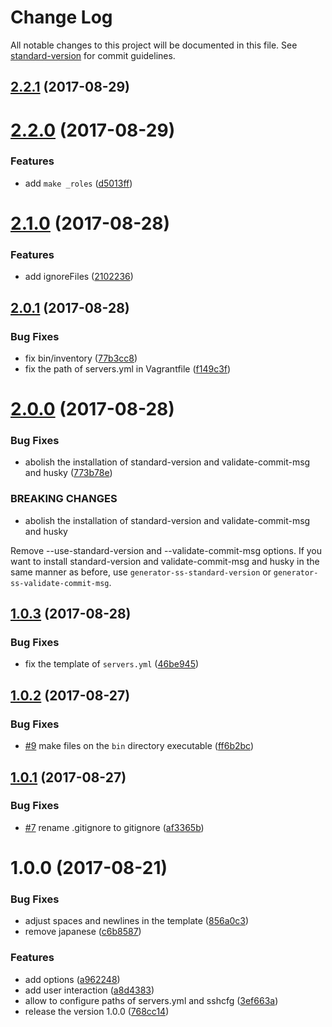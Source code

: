# Change Log

All notable changes to this project will be documented in this file. See [standard-version](https://github.com/conventional-changelog/standard-version) for commit guidelines.

<a name="2.2.1"></a>
## [2.2.1](https://github.com/suzuki-shunsuke/generator-ss-ansible-playbook/compare/v2.2.0...v2.2.1) (2017-08-29)



<a name="2.2.0"></a>
# [2.2.0](https://github.com/suzuki-shunsuke/generator-ss-ansible-playbook/compare/v2.1.0...v2.2.0) (2017-08-29)


### Features

* add `make _roles` ([d5013ff](https://github.com/suzuki-shunsuke/generator-ss-ansible-playbook/commit/d5013ff))



<a name="2.1.0"></a>
# [2.1.0](https://github.com/suzuki-shunsuke/generator-ss-ansible-playbook/compare/v2.0.1...v2.1.0) (2017-08-28)


### Features

* add ignoreFiles ([2102236](https://github.com/suzuki-shunsuke/generator-ss-ansible-playbook/commit/2102236))



<a name="2.0.1"></a>
## [2.0.1](https://github.com/suzuki-shunsuke/generator-ss-ansible-playbook/compare/v2.0.0...v2.0.1) (2017-08-28)


### Bug Fixes

* fix bin/inventory ([77b3cc8](https://github.com/suzuki-shunsuke/generator-ss-ansible-playbook/commit/77b3cc8))
* fix the path of servers.yml in Vagrantfile ([f149c3f](https://github.com/suzuki-shunsuke/generator-ss-ansible-playbook/commit/f149c3f))



<a name="2.0.0"></a>
# [2.0.0](https://github.com/suzuki-shunsuke/generator-ss-ansible-playbook/compare/v1.0.3...v2.0.0) (2017-08-28)


### Bug Fixes

* abolish the installation of standard-version and validate-commit-msg and husky ([773b78e](https://github.com/suzuki-shunsuke/generator-ss-ansible-playbook/commit/773b78e))


### BREAKING CHANGES

* abolish the installation of standard-version and validate-commit-msg and husky

Remove --use-standard-version and --validate-commit-msg options.
If you want to install standard-version and validate-commit-msg and
husky in the same manner as before,
use `generator-ss-standard-version` or `generator-ss-validate-commit-msg`.



<a name="1.0.3"></a>
## [1.0.3](https://github.com/suzuki-shunsuke/generator-ss-ansible-playbook/compare/v1.0.2...v1.0.3) (2017-08-28)


### Bug Fixes

* fix the template of `servers.yml` ([46be945](https://github.com/suzuki-shunsuke/generator-ss-ansible-playbook/commit/46be945))



<a name="1.0.2"></a>
## [1.0.2](https://github.com/suzuki-shunsuke/generator-ss-ansible-playbook/compare/v1.0.1...v1.0.2) (2017-08-27)


### Bug Fixes

* [#9](https://github.com/suzuki-shunsuke/generator-ss-ansible-playbook/issues/9) make files on the `bin` directory executable ([ff6b2bc](https://github.com/suzuki-shunsuke/generator-ss-ansible-playbook/commit/ff6b2bc))



<a name="1.0.1"></a>
## [1.0.1](https://github.com/suzuki-shunsuke/generator-ss-ansible-playbook/compare/v1.0.0...v1.0.1) (2017-08-27)


### Bug Fixes

* [#7](https://github.com/suzuki-shunsuke/generator-ss-ansible-playbook/issues/7) rename .gitignore to gitignore ([af3365b](https://github.com/suzuki-shunsuke/generator-ss-ansible-playbook/commit/af3365b))



<a name="1.0.0"></a>
# 1.0.0 (2017-08-21)


### Bug Fixes

* adjust spaces and newlines in the template ([856a0c3](https://github.com/suzuki-shunsuke/generator-ss-ansible-playbook/commit/856a0c3))
* remove japanese ([c6b8587](https://github.com/suzuki-shunsuke/generator-ss-ansible-playbook/commit/c6b8587))


### Features

* add options ([a962248](https://github.com/suzuki-shunsuke/generator-ss-ansible-playbook/commit/a962248))
* add user interaction ([a8d4383](https://github.com/suzuki-shunsuke/generator-ss-ansible-playbook/commit/a8d4383))
* allow to configure paths of servers.yml and sshcfg ([3ef663a](https://github.com/suzuki-shunsuke/generator-ss-ansible-playbook/commit/3ef663a))
* release the version 1.0.0 ([768cc14](https://github.com/suzuki-shunsuke/generator-ss-ansible-playbook/commit/768cc14))
